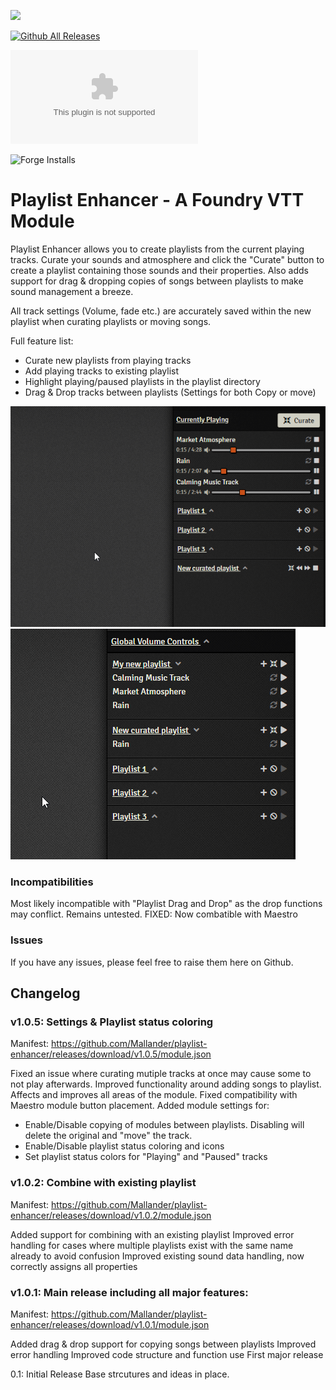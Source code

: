 ![](https://img.shields.io/badge/Foundry-v0.8.7-informational)
<!--- Downloads @ Latest Badge -->
<!--- replace <user>/<repo> with your username/repository -->
[![Github All Releases](https://img.shields.io/github/downloads/Mallander/playlist-enhancer/total.svg)]()

![Latest Release Download Count](https://img.shields.io/github/downloads/Mallander/playlist-enhancer/latest/module.zip) 

<!--- Forge Bazaar Install % Badge -->
<!--- replace <your-module-name> with the `name` in your manifest -->
![Forge Installs](https://img.shields.io/badge/dynamic/json?label=Forge%20Installs&query=package.installs&suffix=%25&url=https%3A%2F%2Fforge-vtt.com%2Fapi%2Fbazaar%2Fpackage%2Fplaylist-enhancer&colorB=4aa94a) 

# Playlist Enhancer - A Foundry VTT Module

Playlist Enhancer allows you to create playlists from the current playing tracks. Curate your sounds and atmosphere and click the "Curate" button to create a playlist containing those sounds and their properties. Also adds support for drag & dropping copies of songs between playlists to make sound management a breeze.

All track settings (Volume, fade etc.) are accurately saved within the new playlist when curating playlists or moving songs.

Full feature list:
- Curate new playlists from playing tracks
- Add playing tracks to existing playlist
- Highlight playing/paused playlists in the playlist directory
- Drag & Drop tracks between playlists (Settings for both Copy or move)

![](/images/curate_GIF.gif)
![](/images/dragdrop_GIF.gif)

### Incompatibilities

Most likely incompatible with "Playlist Drag and Drop" as the drop functions may conflict. Remains untested.
FIXED: Now combatible with Maestro

### Issues

If you have any issues, please feel free to raise them here on Github.

## Changelog

### v1.0.5: Settings & Playlist status coloring

Manifest: https://github.com/Mallander/playlist-enhancer/releases/download/v1.0.5/module.json

Fixed an issue where curating mutiple tracks at once may cause some to not play afterwards.
Improved functionality around adding songs to playlist. Affects and improves all areas of the module.
Fixed compatibility with Maestro module button placement.
Added module settings for:
- Enable/Disable copying of modules between playlists. Disabling will delete the original and "move" the track.
- Enable/Disable playlist status coloring and icons
- Set playlist status colors for "Playing" and "Paused" tracks

### v1.0.2: Combine with existing playlist

Manifest: https://github.com/Mallander/playlist-enhancer/releases/download/v1.0.2/module.json

Added support for combining with an existing playlist
Improved error handling for cases where multiple playlists exist with the same name already to avoid confusion
Improved existing sound data handling, now correctly assigns all properties

### v1.0.1: Main release including all major features:

Manifest: https://github.com/Mallander/playlist-enhancer/releases/download/v1.0.1/module.json

Added drag & drop support for copying songs between playlists
Improved error handling
Improved code structure and function use
First major release


0.1: Initial Release
Base strcutures and ideas in place.